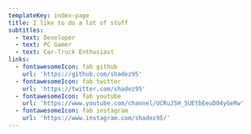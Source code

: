 ```yaml
---
templateKey: index-page
title: I like to do a lot of stuff
subtitles:
  - text: Developer
  - text: PC Gamer
  - text: Car-Truck Enthusiast
links:
  - fontawesomeIcon: fab github
    url: 'https://github.com/shadez95'
  - fontawesomeIcon: fab twitter
    url: 'https://twitter.com/shadez95'
  - fontawesomeIcon: fab youtube
    url: 'https://www.youtube.com/channel/UCRuJSH_5UEtbEeuD04yGeRw'
  - fontawesomeIcon: fab instagram
    url: 'https://www.instagram.com/shadez95/'
---
```


